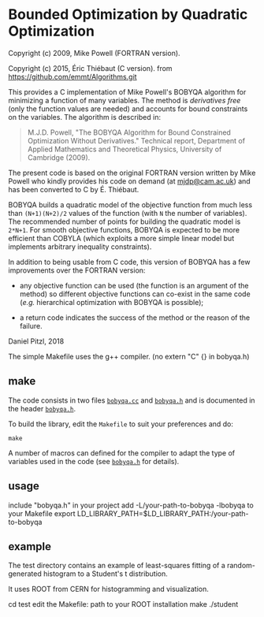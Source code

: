 # Bounded Optimization by Quadratic Optimization

Copyright (c) 2009, Mike Powell (FORTRAN version).

Copyright (c) 2015, Éric Thiébaut (C version).
from https://github.com/emmt/Algorithms.git

This provides a C implementation of Mike Powell's BOBYQA algorithm for
minimizing a function of many variables.  The method is *derivatives free*
(only the function values are needed) and accounts for bound constraints on
the variables.  The algorithm is described in:

>  M.J.D. Powell, "The BOBYQA Algorithm for Bound Constrained Optimization
>  Without Derivatives."  Technical report, Department of Applied Mathematics
>  and Theoretical Physics, University of Cambridge (2009).

The present code is based on the original FORTRAN version written by Mike
Powell who kindly provides his code on demand (at mjdp@cam.ac.uk) and has
been converted to C by É. Thiébaut.

BOBYQA builds a quadratic model of the objective function from much less than
`(N+1)(N+2)/2` values of the function (with `N` the number of variables).  The
recommended number of points for building the quadratic model is `2*N+1`.  For
smooth objective functions, BOBYQA is expected to be more efficient than COBYLA
(which exploits a more simple linear model but implements arbitrary inequality
constraints).

In addition to being usable from C code, this version of BOBYQA has a few
improvements over the FORTRAN version:

* any objective function can be used (the function is an argument of the
  method) so different objective functions can co-exist in the same code
  (*e.g.* hierarchical optimization with BOBYQA is possible);

* a return code indicates the success of the method or the reason of the
  failure.

Daniel Pitzl, 2018

The simple Makefile uses the g++ compiler.
(no extern "C" {} in bobyqa.h)

## make

The code consists in two files [`bobyqa.cc`](./bobyqa.cc) and [`bobyqa.h`](./bobyqa.h)
and is documented in the header [`bobyqa.h`](./bobyqa.h).

To build the library, edit the `Makefile` to suit your preferences and do:
```
make
```

A number of macros can defined for the compiler to adapt the type of variables
used in the code (see [`bobyqa.h`](./bobyqa.h) for details).

## usage

include "bobyqa.h" in your project
add -L/your-path-to-bobyqa -lbobyqa to your Makefile
export LD_LIBRARY_PATH=$LD_LIBRARY_PATH:/your-path-to-bobyqa

## example

The test directory contains an example of least-squares fitting
of a random-generated histogram to a Student's t distribution.

It uses ROOT from CERN for histogramming and visualization.

cd test
edit the Makefile: path to your ROOT installation
make
./student
